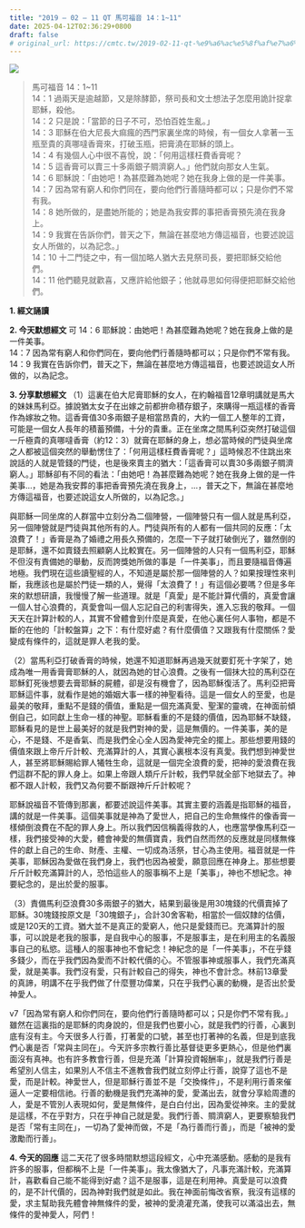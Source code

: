 ```yaml
---
title: "2019 – 02 – 11 QT 馬可福音 14：1~11"
date: 2025-04-12T02:36:29+0800
draft: false
# original_url: https://cmtc.tw/2019-02-11-qt-%e9%a6%ac%e5%8f%af%e7%a6%8f%e9%9f%b3-14%ef%bc%9a111
---
```


![](/images/qt.jpg)
> 馬可福音 14：1\~11  
> 14：1 過兩天是逾越節，又是除酵節，祭司長和文士想法子怎麼用詭計捉拿耶穌，殺他。  
> 14：2 只是說：「當節的日子不可，恐怕百姓生亂。」  
> 14：3 耶穌在伯大尼長大痲瘋的西門家裏坐席的時候，有一個女人拿著一玉瓶至貴的真哪噠香膏來，打破玉瓶，把膏澆在耶穌的頭上。  
> 14：4 有幾個人心中很不喜悅，說：「何用這樣枉費香膏呢？  
> 14：5 這香膏可以賣三十多兩銀子賙濟窮人。」他們就向那女人生氣。  
> 14：6 耶穌說：「由她吧！為甚麼難為她呢？她在我身上做的是一件美事。  
> 14：7 因為常有窮人和你們同在，要向他們行善隨時都可以；只是你們不常有我。  
> 14：8 她所做的，是盡她所能的；她是為我安葬的事把香膏預先澆在我身上。  
> 14：9 我實在告訴你們，普天之下，無論在甚麼地方傳這福音，也要述說這女人所做的，以為記念。」  
> 14：10 十二門徒之中，有一個加略人猶大去見祭司長，要把耶穌交給他們。  
> 14：11 他們聽見就歡喜，又應許給他銀子；他就尋思如何得便把耶穌交給他們。

**1. 經文誦讀**

**2.  今天默想經文**
可 14：6 耶穌說：由她吧！為甚麼難為她呢？她在我身上做的是一件美事。  
14：7 因為常有窮人和你們同在，要向他們行善隨時都可以；只是你們不常有我。  
14：9 我實在告訴你們，普天之下，無論在甚麼地方傳這福音，也要述說這女人所做的，以為記念。

**3. 分享默想經文**
（1）這裏在伯大尼膏耶穌的女人，在約翰福音12章明講就是馬大的妹妹馬利亞。據說猶太女子在出嫁之前都拚命積存銀子，來購得一瓶這樣的香膏作為嫁妝之物。這香膏值30多兩銀子是相當昂貴的，大約一個工人整年的工資，可能是一個女人長年的積蓄預備，十分的貴重。正在坐席之間馬利亞突然打破這個一斤極貴的真哪噠香膏（約12：3）就膏在耶穌的身上，想必當時候的門徒與坐席之人都被這個突然的舉動愣住了：「何用這樣枉費香膏呢？」這時候忍不住跳出來說話的人就是管錢的門徒，也是後來賣主的猶大：「這香膏可以賣30多兩銀子賙濟窮人。」耶穌卻有不同的看法：「由她吧！為甚麼難為她呢？她在我身上做的是一件美事…，她是為我安葬的事把香膏預先澆在我身上，…，普天之下，無論在甚麼地方傳這福音，也要述說這女人所做的，以為記念。」

與耶穌一同坐席的人群當中立刻分為二個陣營，一個陣營只有一個人就是馬利亞，另一個陣營就是門徒與其他所有的人。門徒與所有的人都有一個共同的反應：「太浪費了！」香膏是為了婚禮之用長久預備的，怎麼一下子就打破倒光了，雖然倒的是耶穌，還不如賣錢去照顧窮人比較實在。另一個陣營的人只有一個馬利亞，耶穌不但沒有責備她的舉動，反而誇獎她所做的事是「一件美事」，而且要隨福音傳遍地極。我們現在這些讀聖經的人，不知道是屬於那一個陣營的人？如果按理性來判斷，我應該也是屬於門徒一類的人，覺得「太浪費了！」有這個必要嗎？但是多年來的默想研讀，我慢慢了解一些道理。就是「真愛」是不能計算代價的，真愛會讓一個人甘心浪費的，真愛會叫一個人忘記自己的利害得失，進入忘我的敬拜。一個天天在計算計較的人，其實不曾體會到什麼是真愛，在他心裏任何人事物，都是不斷的在他的「計較盤算」之下：有什麼好處？有什麼價值？又跟我有什麼關係？愛變成有條件的，這就是罪人老我的愛。

（2）當馬利亞打破香膏的時候，她還不知道耶穌再過幾天就要釘死十字架了，她成為唯一用香膏膏耶穌的人，就因為她的甘心浪費。之後有一個抹大拉的馬利亞在耶穌釘死後想要去膏耶穌的屍體，卻是沒有機會了，因為耶穌復活了。馬利亞把膏耶穌這件事，就看作是她的婚姻大事一樣的神聖看待。這是一個女人的至愛，也是最美的敬拜，重點不是錢的價值，重點是一個充滿真愛、聖潔的靈魂，在神面前傾倒自己，如同獻上生命一樣的神聖。耶穌看重的不是錢的價值，因為耶穌不缺錢，耶穌看見的是世上最美好的就是我們對神的愛，這是無價的。一件美事，美的是心，不是錢、不是香氣、而是我們全心全人因為愛神完全的擺上。那些想要用錢的價值來跟上帝斤斤計較、充滿算計的人，其實心裏根本沒有真愛。我們想到神愛世人，甚至將耶穌賜給罪人犧牲生命，這就是一個完全浪費的愛，把神的愛浪費在我們這群不配的罪人身上。如果上帝跟人類斤斤計較，我們早就全部下地獄去了。神都不跟人計較，我們又為何要不斷跟神斤斤計較呢？

耶穌說福音不管傳到那裏，都要述說這件美事。其實主要的涵義是指耶穌的福音，講的就是一件美事。這個美事就是神為了愛世人，把自己的生命無條件的像香膏一樣傾倒浪費在不配的罪人身上。所以我們因信稱義得救的人，也應當學像馬利亞一樣，我們接受神的大愛，體會神愛的無價寶貴，我們自然而然的反應就是同樣無條件的獻上自己的生命、財產、主權、一切成為活祭，甘心為主使用。福音就是一件美事，耶穌因為愛做在我們身上，我們也因為被愛，願意回應在神身上。那些想要斤斤計較充滿算計的人，恐怕這些人的服事稱不上是「美事」，神也不想紀念。神要紀念的，是出於愛的服事。

（3）責備馬利亞浪費30多兩銀子的猶大，結果到最後是用30塊錢的代價賣掉了耶穌。30塊錢按原文是「30塊銀子」，合計30舍客勒，相當於一個奴隸的估價，或是120天的工資。猶大並不是真正的愛窮人，他只是愛錢而已。充滿算計的服事，可以說是老我的服事，是自我中心的服事，不是服事主，是在利用主的名義服事自己的私慾。這種人的服事神也不會紀念！神紀念的是「一件美事」，不在乎錢多錢少，而在乎我們因為愛而不計較代價的心。不管服事神或服事人，我們充滿真愛，就是美事。我們沒有愛，只有計較自己的得失，神也不會計念。林前13章愛的真諦，明講不在乎我們做了什麼豐功偉業，只在乎我們心裏的動機，是否出於愛神愛人。

v7「因為常有窮人和你們同在，要向他們行善隨時都可以；只是你們不常有我。」雖然在這裏指的是耶穌的肉身說的，但是我們也要小心，就是我們的行善，心裏到底有沒有主。今天很多人行善，打著愛的口號，甚至也打著神的名義，但是到底我們心裏是否「常與主同在」。今天許多宗教行善比基督徒更多更熱心，但是他們裏面沒有真神。也有許多教會行善，但是充滿「計算投資報酬率」，就是我們行善是希望別人信主，如果別人不信主不進教會我們就立刻停止行善，說穿了這也不是愛，而是計較。神愛世人，但是耶穌行善並不是「交換條件」，不是利用行善來催逼人一定要相信祂。行善的動機是我們充滿神的愛，愛滿出去，就會分享給周遭的人，愛是不管別人表現如何，愛是無條件，是白白付出，因為愛從神來。主的愛就是這樣，不在乎對方，只在乎神自己就是愛。我們行善、賙濟窮人，更要察驗我們是否「常有主同在」，一切為了愛神而做，不是「為行善而行善」，而是「被神的愛激勵而行善」。

**4. 今天的回應**
這二天花了很多時間默想這段經文，心中充滿感動。感動的是我有許多的服事，但都稱不上是「一件美事」。我太像猶大了，凡事充滿計較，充滿算計，喜歡看自己能不能得到好處？這不是服事，這是在利用神。真愛是可以浪費的，是不計代價的，因為神對我們就是如此。我在神面前悔改省察，我沒有這樣的愛，求主幫助我先體會神無條件的愛，被神的愛澆灌充滿，使我可以滿溢出去，無條件的愛神愛人，阿們！
